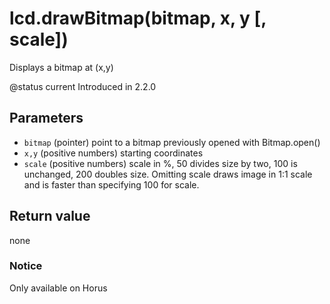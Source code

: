 # lcd.drawBitmap\(bitmap, x, y \[, scale\]\)

Displays a bitmap at \(x,y\)

@status current Introduced in 2.2.0

## Parameters

* `bitmap` \(pointer\) point to a bitmap previously opened with Bitmap.open\(\)
* `x,y` \(positive numbers\) starting coordinates
* `scale` \(positive numbers\) scale in %, 50 divides size by two, 100 is unchanged, 200 doubles size. Omitting scale draws image in 1:1 scale and is faster than specifying 100 for scale.

## Return value

none

### Notice

Only available on Horus

